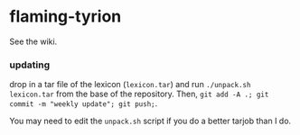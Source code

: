 # flaming-tyrion

See the wiki.

### updating

drop in a tar file of the lexicon (`lexicon.tar`) and run `./unpack.sh lexicon.tar` from the base of the repository.
Then, `git add -A .; git commit -m "weekly update"; git push;`.

You may need to edit the `unpack.sh` script if you do a better tarjob than I do.

